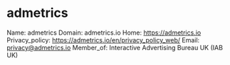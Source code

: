 
# admetrics

Name: admetrics
Domain: admetrics.io
Home: https://admetrics.io
Privacy_policy: https://admetrics.io/en/privacy_policy_web/
Email: privacy@admetrics.io
Member_of: Interactive Advertising Bureau UK (IAB UK)
